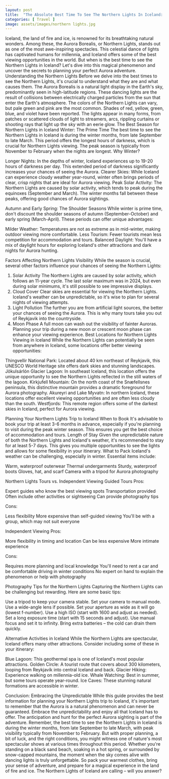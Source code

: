 ```yaml
---
layout: post
title:  "The Absolute Best Time To See The Northern Lights In Iceland: A Complete Guide"
categories: [ Travel ]
image: assets/images/northern lights.jpg
---
```

Iceland, the land of fire and ice, is renowned for its breathtaking natural wonders. Among these, the Aurora Borealis, or Northern Lights, stands out as one of the most awe-inspiring spectacles. This celestial dance of lights has captivated humans for millennia, and Iceland offers some of the best viewing opportunities in the world. But when is the best time to see the Northern Lights in Iceland? Let's dive into this magical phenomenon and uncover the secrets to planning your perfect Aurora adventure.
Understanding the Northern Lights
Before we delve into the best times to see the Northern Lights, it's crucial to understand what they are and what causes them. The Aurora Borealis is a natural light display in the Earth's sky, predominantly seen in high-latitude regions. These dancing lights are the result of collisions between electrically charged particles from the sun that enter the Earth's atmosphere.
The colors of the Northern Lights can vary, but pale green and pink are the most common. Shades of red, yellow, green, blue, and violet have been reported. The lights appear in many forms, from patches or scattered clouds of light to streamers, arcs, rippling curtains or shooting rays that light up the sky with an eerie glow.
The Best Season for Northern Lights in Iceland
Winter: The Prime Time
The best time to see the Northern Lights in Iceland is during the winter months, from late September to late March. This period offers the longest hours of darkness, which is crucial for Northern Lights viewing. The peak season is typically from November to February when the nights are longest.
Why Winter?

Longer Nights: In the depths of winter, Iceland experiences up to 19-20 hours of darkness per day. This extended period of darkness significantly increases your chances of seeing the Aurora.
Clearer Skies: While Iceland can experience cloudy weather year-round, winter often brings periods of clear, crisp nights that are ideal for Aurora viewing.
Peak Solar Activity: The Northern Lights are caused by solar activity, which tends to peak during the equinoxes (September and March). The winter months fall between these peaks, offering good chances of Aurora sightings.

Autumn and Early Spring: The Shoulder Seasons
While winter is prime time, don't discount the shoulder seasons of autumn (September-October) and early spring (March-April). These periods can offer unique advantages:

Milder Weather: Temperatures are not as extreme as in mid-winter, making outdoor viewing more comfortable.
Less Tourism: Fewer tourists mean less competition for accommodation and tours.
Balanced Daylight: You'll have a mix of daylight hours for exploring Iceland's other attractions and dark nights for Aurora hunting.

Factors Affecting Northern Lights Visibility
While the season is crucial, several other factors influence your chances of seeing the Northern Lights:
1. Solar Activity
The Northern Lights are caused by solar activity, which follows an 11-year cycle. The last solar maximum was in 2024, but even during solar minimums, it's still possible to see impressive displays.
2. Cloud Cover
Clear skies are essential for viewing the Northern Lights. Iceland's weather can be unpredictable, so it's wise to plan for several nights of viewing attempts.
3. Light Pollution
The further you are from artificial light sources, the better your chances of seeing the Aurora. This is why many tours take you out of Reykjavik into the countryside.
4. Moon Phase
A full moon can wash out the visibility of fainter Auroras. Planning your trip during a new moon or crescent moon phase can enhance your viewing experience.
Best Locations for Northern Lights Viewing in Iceland
While the Northern Lights can potentially be seen from anywhere in Iceland, some locations offer better viewing opportunities:

Thingvellir National Park: Located about 40 km northeast of Reykjavik, this UNESCO World Heritage site offers dark skies and stunning landscapes.
Jökulsárlón Glacier Lagoon: In southeast Iceland, this location offers the unique opportunity to see the Northern Lights reflected in the still waters of the lagoon.
Kirkjufell Mountain: On the north coast of the Snæfellsnes peninsula, this distinctive mountain provides a dramatic foreground for Aurora photography.
Akureyri and Lake Myvatn: In northern Iceland, these locations offer excellent viewing opportunities and are often less cloudy than the south.
Westfjords: This remote region offers some of the darkest skies in Iceland, perfect for Aurora viewing.

Planning Your Northern Lights Trip to Iceland
When to Book
It's advisable to book your trip at least 3-6 months in advance, especially if you're planning to visit during the peak winter season. This ensures you get the best choice of accommodation and tours.
Length of Stay
Given the unpredictable nature of both the Northern Lights and Iceland's weather, it's recommended to stay for at least 5-7 days. This gives you multiple opportunities to see the lights and allows for some flexibility in your itinerary.
What to Pack
Iceland's weather can be challenging, especially in winter. Essential items include:

Warm, waterproof outerwear
Thermal undergarments
Sturdy, waterproof boots
Gloves, hat, and scarf
Camera with a tripod for Aurora photography

Northern Lights Tours vs. Independent Viewing
Guided Tours
Pros:

Expert guides who know the best viewing spots
Transportation provided
Often include other activities or sightseeing
Can provide photography tips

Cons:

Less flexibility
More expensive than self-guided viewing
You'll be with a group, which may not suit everyone

Independent Viewing
Pros:

More flexibility in timing and location
Can be less expensive
More intimate experience

Cons:

Requires more planning and local knowledge
You'll need to rent a car and be comfortable driving in winter conditions
No expert on hand to explain the phenomenon or help with photography

Photography Tips for the Northern Lights
Capturing the Northern Lights can be challenging but rewarding. Here are some basic tips:

Use a tripod to keep your camera stable.
Set your camera to manual mode.
Use a wide-angle lens if possible.
Set your aperture as wide as it will go (lowest f-number).
Use a high ISO (start with 1600 and adjust as needed).
Set a long exposure time (start with 15 seconds and adjust).
Use manual focus and set it to infinity.
Bring extra batteries – the cold can drain them quickly.

Alternative Activities in Iceland
While the Northern Lights are spectacular, Iceland offers many other attractions. Consider including some of these in your itinerary:

Blue Lagoon: This geothermal spa is one of Iceland's most popular attractions.
Golden Circle: A tourist route that covers about 300 kilometers, looping from Reykjavík into central Iceland and back.
Glacier Hiking: Experience walking on millennia-old ice.
Whale Watching: Best in summer, but some tours operate year-round.
Ice Caves: These stunning natural formations are accessible in winter.

Conclusion: Embracing the Unpredictable
While this guide provides the best information for planning your Northern Lights trip to Iceland, it's important to remember that the Aurora is a natural phenomenon and can never be guaranteed. Embrace the unpredictability and enjoy all that Iceland has to offer. The anticipation and hunt for the perfect Aurora sighting is part of the adventure.
Remember, the best time to see the Northern Lights in Iceland is during the winter months, from late September to late March, with peak visibility typically from November to February. But with proper planning, a bit of luck, and the right conditions, you might witness one of nature's most spectacular shows at various times throughout this period.
Whether you're standing on a black sand beach, soaking in a hot spring, or surrounded by snow-capped mountains, the moment when the sky comes alive with dancing lights is truly unforgettable. So pack your warmest clothes, bring your sense of adventure, and prepare for a magical experience in the land of fire and ice. The Northern Lights of Iceland are calling – will you answer?
